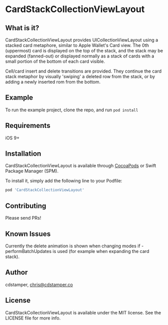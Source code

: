 # CardStackCollectionViewLayout

## What is it?
CardStackCollectionViewLayout provides UICollectionViewLayout using a stacked card metaphore, similar to Apple Wallet's Card view. The 0th (uppermost) card is displayed on the top of the stack, and the stack may be expanded (fanned-out) or displayed normally as a stack of cards with a small portion of the bottom of each card visible. 

Cell/card insert and delete transitions are provided. They continue the card stack metaphor by visually 'swiping' a deleted row from the stack, or by adding a newly inserted rom from the bottom.

## Example

To run the example project, clone the repo, and run `pod install`

## Requirements
iOS 9+

## Installation

CardStackCollectionViewLayout is available through [CocoaPods](https://cocoapods.org) or Swift Package Manager (SPM). 

To install it, simply add the following line to your Podfile:

```ruby
pod 'CardStackCollectionViewLayout'
```

## Contributing

Please send PRs!

## Known Issues
Currently the delete animation is shown when changing modes if -performBatchUpdates is used (for example when expanding the card stack).

## Author

cdstamper, chris@cdstamper.co

## License

CardStackCollectionViewLayout is available under the MIT license. See the LICENSE file for more info.
